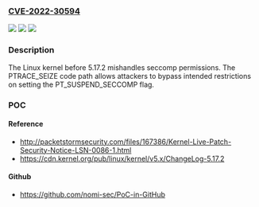 ### [CVE-2022-30594](https://cve.mitre.org/cgi-bin/cvename.cgi?name=CVE-2022-30594)
![](https://img.shields.io/static/v1?label=Product&message=n%2Fa&color=blue)
![](https://img.shields.io/static/v1?label=Version&message=n%2Fa&color=blue)
![](https://img.shields.io/static/v1?label=Vulnerability&message=n%2Fa&color=brighgreen)

### Description

The Linux kernel before 5.17.2 mishandles seccomp permissions. The PTRACE_SEIZE code path allows attackers to bypass intended restrictions on setting the PT_SUSPEND_SECCOMP flag.

### POC

#### Reference
- http://packetstormsecurity.com/files/167386/Kernel-Live-Patch-Security-Notice-LSN-0086-1.html
- https://cdn.kernel.org/pub/linux/kernel/v5.x/ChangeLog-5.17.2

#### Github
- https://github.com/nomi-sec/PoC-in-GitHub

